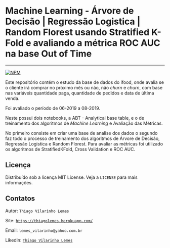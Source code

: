 # Machine Learning - Árvore de Decisão | Regressão Logistica | Random Florest usando Stratified K-Fold e avaliando a métrica ROC AUC na base Out of Time 
<hr>

[![NPM](https://img.shields.io/github/license/tvlemes/machine-learning)](https://github.com/tvlemes/machine-learning/blob/main/license)

Este repositório contém o estudo da base de dados do ifood, onde avalia se o cliente irá comprar no próximo mês ou não, não *churn* e *churn*, com base 
nas variáveis quantidade paga, quantidade de pedidos e data de última venda.

Foi avaliado o período de 06-2019 a 08-2019.

Neste possui dois notebooks, a ABT - Analytical base table, e o de treinamento dos algoritmos de *Machine Learning* e Avaliação das Métricas.

No primeiro consiste em criar uma base de analise dos dados o segundo faz todo o processo de treinamento dos algoritmos de Árvore de Decisão, Regressão Logistica e 
Random Florest. Para avaliar as métricas foi utilizado os algoritmos de StratifiedKFold, Cross Validation e ROC AUC.

## Licença

Distribuído sob a licença MIT License. Veja a `LICENSE` para mais informações.

<!-- Contatos -->
## Contatos

Autor: `Thiago Vilarinho Lemes`

Site: [`https://thiagolemes.herokuapp.com/`](https://thiagolemes.herokuapp.com)

Email: `lemes_vilarinho@yahoo.com.br`

Likedin: [`Thiago Vilarinho Lemes`](https://www.linkedin.com/in/thiago-vilarinho-lemes-b1232727/)
